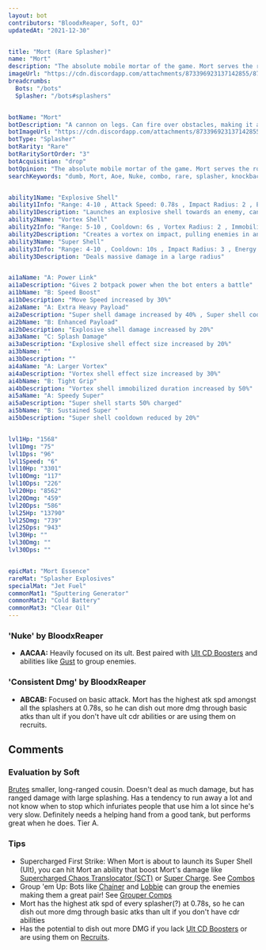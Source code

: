 ```yaml
---
layout: bot
contributors: "BloodxReaper, Soft, OJ"
updatedAt: "2021-12-30"


title: "Mort (Rare Splasher)"
name: "Mort"
description: "The absolute mobile mortar of the game. Mort serves the role of an excellent nuker while still be a good sub dps/crowd controller from afar. However, the bot suffers a lot of cons to let it alone.\n- Slow speed, high minimum range making you Mort's babysitter\n- Hard to use, requires preparation\n- Might give satisfying result when the ult is ready"
imageUrl: "https://cdn.discordapp.com/attachments/873396923137142855/873396970805395507/mort.png"
breadcrumbs:
  Bots: "/bots"
  Splasher: "/bots#splashers"


botName: "Mort"
botDescription: "A cannon on legs. Can fire over obstacles, making it a potent bot from almost anywhere in the arena."
botImageUrl: "https://cdn.discordapp.com/attachments/873396923137142855/873396970805395507/mort.png"
botType: "Splasher"
botRarity: "Rare"
botRaritySortOrder: "3"
botAcquisition: "drop"
botOpinion: "The absolute mobile mortar of the game. Mort serves the role of an excellent nuker while still be a good sub dps/crowd controller from afar. However, the bot suffers a lot of cons to let it alone."
searchKeywords: "dumb, Mort, Aoe, Nuke, combo, rare, splasher, knockback"


ability1Name: "Explosive Shell"
ability1Info: "Range: 4-10 , Attack Speed: 0.78s , Impact Radius: 2 , Energy Damage: 100% , Knockback: Small"
ability1Description: "Launches an explosive shell towards an enemy, can be fired over low heights obstacles"
ability2Name: "Vortex Shell"
ability2Info: "Range: 5-10 , Cooldown: 6s , Vortex Radius: 2 , Immobilized Duration: 0.75s"
ability2Description: "Creates a vortex on impact, pulling enemies in and temporarily holding them in place"
ability3Name: "Super Shell"
ability3Info: "Range: 4-10 , Cooldown: 10s , Impact Radius: 3 , Energy Damage: 533% , Knockback: Small"
ability3Description: "Deals massive damage in a large radius"


ai1aName: "A: Power Link"
ai1aDescription: "Gives 2 botpack power when the bot enters a battle"
ai1bName: "B: Speed Boost"
ai1bDescription: "Move Speed increased by 30%"
ai2aName: "A: Extra Heavy Payload"
ai2aDescription: "Super shell damage increased by 40% , Super shell cooldown increased by 20%"
ai2bName: "B: Enhanced Payload"
ai2bDescription: "Explosive shell damage increased by 20%"
ai3aName: "C: Splash Damage"
ai3aDescription: "Explosive shell effect size increased by 20%"
ai3bName: ""
ai3bDescription: ""
ai4aName: "A: Larger Vortex"
ai4aDescription: "Vortex shell effect size increased by 30%"
ai4bName: "B: Tight Grip"
ai4bDescription: "Vortex shell immobilized duration increased by 50%"
ai5aName: "A: Speedy Super"
ai5aDescription: "Super shell starts 50% charged"
ai5bName: "B: Sustained Super "
ai5bDescription: "Super shell cooldown reduced by 20%"


lvl1Hp: "1568"
lvl1Dmg: "75"
lvl1Dps: "96"
lvl1Speed: "6"
lvl10Hp: "3301"
lvl10Dmg: "117"
lvl10Dps: "226"
lvl20Hp: "8562"
lvl20Dmg: "459"
lvl20Dps: "586"
lvl25Hp: "13790"
lvl25Dmg: "739"
lvl25Dps: "943"
lvl30Hp: ""
lvl30Dmg: ""
lvl30Dps: ""


epicMat: "Mort Essence"
rareMat: "Splasher Explosives"
specialMat: "Jet Fuel"
commonMat1: "Sputtering Generator"
commonMat2: "Cold Battery"
commonMat3: "Clear Oil"
---
```


### 'Nuke' by BloodxReaper
- **AACAA:** Heavily focused on its ult. 
Best paired with [Ult CD Boosters](/ult-cooldowns-rare) and abilities like [Gust](/gust) to group enemies.

### 'Consistent Dmg' by BloodxReaper
- **ABCAB:** Focused on basic attack. Mort has the highest atk spd amongst all the splashers at 0.78s, so he can dish out more dmg through basic atks than ult if you don't have ult cdr abilities or are using them on recruits.

## Comments

### Evaluation by Soft
[Brutes](/brute) smaller, long-ranged cousin. Doesn't deal as much damage, but has ranged damage with large splashing. Has a tendency to run away a lot and not know when to stop which infuriates people that use him a lot since he's very slow. Definitely needs a helping hand from a good tank, but performs great when he does. Tier A.

### Tips
- Supercharged First Strike: When Mort is about to launch its Super Shell (Ult), you can hit Mort an ability that boost Mort's damage like [Supercharged Chaos Translocator (SCT)](/supercharged-chaos-translocator) or [Super Charge](/super-charge). See [Combos](/comps#combos)
- Group 'em Up: Bots like [Chainer](/chainer) and [Lobbie](/lobbie) can group the enemies making them a great pair! See [Grouper Comps](/comps#grouper-comp)
- Mort has the highest atk spd of every splasher(?) at 0.78s, so he can dish out more dmg through basic atks than ult if you don't have cdr abilities
- Has the potential to dish out more DMG if you lack [Ult CD Boosters](/ult-cooldowns-rare)  or are using them on [Recruits](/recruits).

